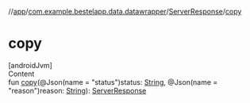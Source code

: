 //[app](../../index.md)/[com.example.bestelapp.data.datawrapper](../index.md)/[ServerResponse](index.md)/[copy](copy.md)



# copy  
[androidJvm]  
Content  
fun [copy](copy.md)(@Json(name = "status")status: [String](https://kotlinlang.org/api/latest/jvm/stdlib/kotlin/-string/index.html), @Json(name = "reason")reason: [String](https://kotlinlang.org/api/latest/jvm/stdlib/kotlin/-string/index.html)): [ServerResponse](index.md)  



